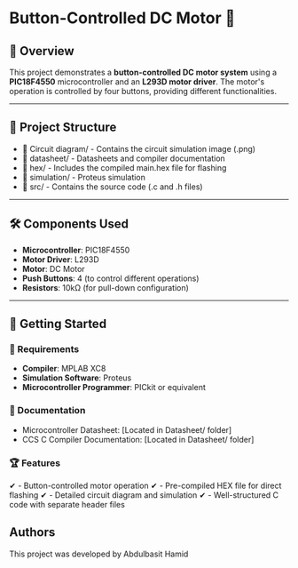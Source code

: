 # Button-Controlled DC Motor 🚀

## 📜 Overview
This project demonstrates a **button-controlled DC motor system** using a **PIC18F4550** microcontroller and an **L293D motor driver**. The motor's operation is controlled by four buttons, providing different functionalities.

---

## 📂 Project Structure
- 📁 Circuit diagram/ - Contains the circuit simulation image (.png)
- 📁 datasheet/ - Datasheets and compiler documentation
- 📁 hex/ - Includes the compiled main.hex file for flashing
- 📁 simulation/ - Proteus simulation
- 📁 src/ - Contains the source code (.c and .h files)

---

## 🛠 Components Used
- **Microcontroller**: PIC18F4550  
- **Motor Driver**: L293D  
- **Motor**: DC Motor  
- **Push Buttons**: 4 (to control different operations)  
- **Resistors**: 10kΩ (for pull-down configuration)  

---


## 🚀 Getting Started

### 🔧 Requirements
- **Compiler**: MPLAB XC8  
- **Simulation Software**: Proteus  
- **Microcontroller Programmer**: PICkit or equivalent  

### 📑 Documentation
- Microcontroller Datasheet: [Located in Datasheet/ folder]
- CCS C Compiler Documentation: [Located in Datasheet/ folder]
### 🏆 Features
✔ - Button-controlled motor operation
✔ - Pre-compiled HEX file for direct flashing
✔ - Detailed circuit diagram and simulation
✔ - Well-structured C code with separate header files
## **Authors**
This project was developed by Abdulbasit Hamid 


